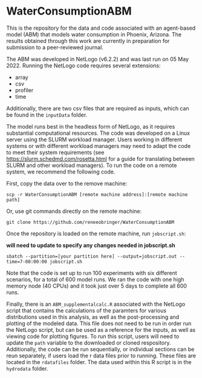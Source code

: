# WaterConsumptionABM

This is the repository for the data and code associated with an agent-based model (ABM) that models water consumption in Phoenix, Arizona. The results obtained through this work are currently in preparation for submission to a peer-reviewed journal.

The ABM was developed in NetLogo (v6.2.2) and was last run on 05 May 2022. Running the NetLogo code requires several extensions: 

*  array
*  csv
*  profiler
*  time

Additionally, there are two csv files that are required as inputs, which can be found in the `inputData` folder.

The model runs best in the headless form of NetLogo, as it requires substantial computational resources. The code was developed on a Linux server using the SLURM workload manager. Users working in different systems or with different workload managers may need to adapt the code to meet their system requirements (see https://slurm.schedmd.com/rosetta.html for a guide for translating between SLURM and other workload managers). To run the code on a remote system, we recommend the following code. 

First, copy the data over to the remove machine:

```shell
scp -r WaterConsumptionABM [remote machine address]:[remote machine path]
```

Or, use git commands directly on the remote machine: 

```shell
git clone https://github.com/reneeobringer/WaterConsumptionABM
```

Once the repository is loaded on the remote machine, run `jobscript.sh`:

**will need to update to specify any changes needed in jobscript.sh**

```shell
sbatch --partition=[your partition here] --output=jobscript.out --time=7-00:00:00 jobscript.sh
```

Note that the code is set up to run 100 experiments with six different scenarios, for a total of 600 model runs. We ran the code with one high memory node (40 CPUs) and it took just over 5 days to complete all 600 runs. 

Finally, there is an `ABM_supplementalcalc.R` associated with the NetLogo script that contains the calculations of the paramters for various distributions used in this analysis, as well as the post-processing and plotting of the modeled data. This file does not need to be run in order run the NetLogo script, but can be used as a reference for the inputs, as well as viewing code for plotting figures. To run this script, users will need to update the `path` variable to the downloaded or cloned respository. Additionally, the code can be run sequentially, or individual sections can be reun separately, if users load the r data files prior to running. These files are located in the `rdatafiles` folder. The data used within this R script is in the `hydrodata` folder.
